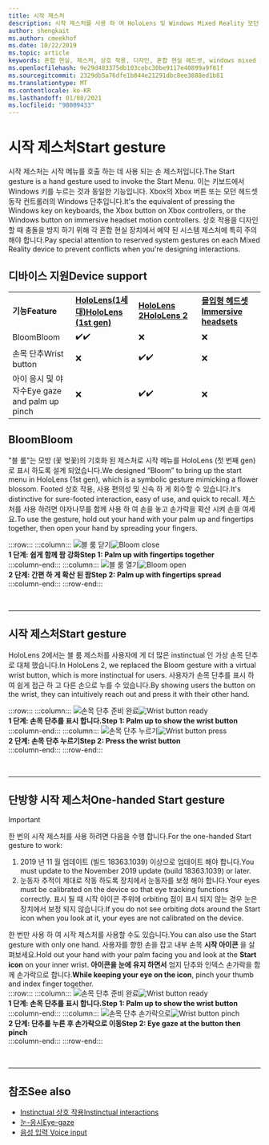 ```yaml
---
title: 시작 제스처
description: 시작 제스처를 사용 하 여 HoloLens 및 Windows Mixed Reality 모던 헤드셋의 시작 메뉴를 호출 하는 방법에 대해 알아봅니다.
author: shengkait
ms.author: cmeekhof
ms.date: 10/22/2019
ms.topic: article
keywords: 혼합 현실, 제스처, 상호 작용, 디자인, 혼합 현실 헤드셋, windows mixed reality 헤드셋, 가상 현실 헤드셋, HoloLens, MRTK, Mixed Reality Toolkit, 블 룸
ms.openlocfilehash: 9e29d483375db103cebc30be9117e40899a9f81f
ms.sourcegitcommit: 2329db5a76dfe1b844e21291dbc8ee3888ed1b81
ms.translationtype: MT
ms.contentlocale: ko-KR
ms.lasthandoff: 01/08/2021
ms.locfileid: "98009433"
---
```

# <a name="start-gesture"></a><span data-ttu-id="e8a6e-104">시작 제스처</span><span class="sxs-lookup"><span data-stu-id="e8a6e-104">Start gesture</span></span>

<span data-ttu-id="e8a6e-105">시작 제스처는 시작 메뉴를 호출 하는 데 사용 되는 손 제스처입니다.</span><span class="sxs-lookup"><span data-stu-id="e8a6e-105">The Start gesture is a hand gesture used to invoke the Start Menu.</span></span> <span data-ttu-id="e8a6e-106">이는 키보드에서 Windows 키를 누르는 것과 동일한 기능입니다. Xbox의 Xbox 버튼 또는 모던 헤드셋 동작 컨트롤러의 Windows 단추입니다.</span><span class="sxs-lookup"><span data-stu-id="e8a6e-106">It's the equivalent of pressing the Windows key on keyboards, the Xbox button on Xbox controllers, or the Windows button on immersive headset motion controllers.</span></span> <span data-ttu-id="e8a6e-107">상호 작용을 디자인할 때 충돌을 방지 하기 위해 각 혼합 현실 장치에서 예약 된 시스템 제스처에 특히 주의 해야 합니다.</span><span class="sxs-lookup"><span data-stu-id="e8a6e-107">Pay special attention to reserved system gestures on each Mixed Reality device to prevent conflicts when you're designing interactions.</span></span>

## <a name="device-support"></a><span data-ttu-id="e8a6e-108">디바이스 지원</span><span class="sxs-lookup"><span data-stu-id="e8a6e-108">Device support</span></span>

<table>
    <colgroup>
    <col width="25%" />
    <col width="25%" />
    <col width="25%" />
    <col width="25%" />
    </colgroup>
    <tr>
        <td><span data-ttu-id="e8a6e-109"><strong>기능</strong></span><span class="sxs-lookup"><span data-stu-id="e8a6e-109"><strong>Feature</strong></span></span></td>
        <td><span data-ttu-id="e8a6e-110"><a href="../hololens-hardware-details.md"><strong>HoloLens(1세대)</strong></a></span><span class="sxs-lookup"><span data-stu-id="e8a6e-110"><a href="../hololens-hardware-details.md"><strong>HoloLens (1st gen)</strong></a></span></span></td>
        <td><span data-ttu-id="e8a6e-111"><a href="https://docs.microsoft.com/hololens/hololens2-hardware"><strong>HoloLens 2</strong></span><span class="sxs-lookup"><span data-stu-id="e8a6e-111"><a href="https://docs.microsoft.com/hololens/hololens2-hardware"><strong>HoloLens 2</strong></span></span></td>
        <td><span data-ttu-id="e8a6e-112"><a href="../discover/immersive-headset-hardware-details.md"><strong>몰입형 헤드셋</strong></a></span><span class="sxs-lookup"><span data-stu-id="e8a6e-112"><a href="../discover/immersive-headset-hardware-details.md"><strong>Immersive headsets</strong></a></span></span></td>
    </tr>
     <tr>
        <td><span data-ttu-id="e8a6e-113">Bloom</span><span class="sxs-lookup"><span data-stu-id="e8a6e-113">Bloom</span></span></td>
        <td><span data-ttu-id="e8a6e-114">✔️</span><span class="sxs-lookup"><span data-stu-id="e8a6e-114">✔️</span></span></td>
        <td>❌</td>
        <td>❌</td>
    </tr>
     <tr>
        <td><span data-ttu-id="e8a6e-115">손목 단추</span><span class="sxs-lookup"><span data-stu-id="e8a6e-115">Wrist button</span></span></td>
        <td>❌</td>
        <td><span data-ttu-id="e8a6e-116">✔️</span><span class="sxs-lookup"><span data-stu-id="e8a6e-116">✔️</span></span></td>
        <td>❌</td>
    </tr>
    <tr>
        <td><span data-ttu-id="e8a6e-117">아이 응시 및 야자수</span><span class="sxs-lookup"><span data-stu-id="e8a6e-117">Eye gaze and palm up pinch</span></span></td>
        <td>❌</td>
        <td><span data-ttu-id="e8a6e-118">✔️</span><span class="sxs-lookup"><span data-stu-id="e8a6e-118">✔️</span></span></td>
        <td>❌</td>
    </tr>
</table>

## <a name="bloom"></a><span data-ttu-id="e8a6e-119">Bloom</span><span class="sxs-lookup"><span data-stu-id="e8a6e-119">Bloom</span></span>

<span data-ttu-id="e8a6e-120">"블 룸"는 모방 (꽃 벚꽃)의 기호화 된 제스처로 시작 메뉴를 HoloLens (첫 번째 gen)로 표시 하도록 설계 되었습니다.</span><span class="sxs-lookup"><span data-stu-id="e8a6e-120">We designed “Bloom” to bring up the start menu in HoloLens (1st gen), which is a symbolic gesture mimicking a flower blossom.</span></span> <span data-ttu-id="e8a6e-121">Footed 상호 작용, 사용 편의성 및 신속 하 게 회수할 수 있습니다.</span><span class="sxs-lookup"><span data-stu-id="e8a6e-121">It's distinctive for sure-footed interaction, easy of use, and quick to recall.</span></span> <span data-ttu-id="e8a6e-122">제스처를 사용 하려면 야자나무를 함께 사용 하 여 손을 놓고 손가락을 확산 시켜 손을 여세요.</span><span class="sxs-lookup"><span data-stu-id="e8a6e-122">To use the gesture, hold out your hand with your palm up and fingertips together, then open your hand by spreading your fingers.</span></span>

:::row:::
    :::column:::
        <span data-ttu-id="e8a6e-123">![블 룸 닫기](images/bloom-close.png)</span><span class="sxs-lookup"><span data-stu-id="e8a6e-123">![Bloom close](images/bloom-close.png)</span></span><br>
        <span data-ttu-id="e8a6e-124">**1 단계: 쉽게 함께 팜 강화**</span><span class="sxs-lookup"><span data-stu-id="e8a6e-124">**Step 1: Palm up with fingertips together**</span></span><br>
    :::column-end:::
    :::column:::
        <span data-ttu-id="e8a6e-125">![블 룸 열기](images/bloom-open.png)</span><span class="sxs-lookup"><span data-stu-id="e8a6e-125">![Bloom open](images/bloom-open.png)</span></span><br>
        <span data-ttu-id="e8a6e-126">**2 단계: 간편 하 게 확산 된 팜**</span><span class="sxs-lookup"><span data-stu-id="e8a6e-126">**Step 2: Palm up with fingertips spread**</span></span><br>
    :::column-end:::
:::row-end:::

<br>

---

## <a name="start-gesture"></a><span data-ttu-id="e8a6e-127">시작 제스처</span><span class="sxs-lookup"><span data-stu-id="e8a6e-127">Start gesture</span></span>

<span data-ttu-id="e8a6e-128">HoloLens 2에서는 블 룸 제스처를 사용자에 게 더 많은 instinctual 인 가상 손목 단추로 대체 했습니다.</span><span class="sxs-lookup"><span data-stu-id="e8a6e-128">In HoloLens 2, we replaced the Bloom gesture with a virtual wrist button, which is more instinctual for users.</span></span> <span data-ttu-id="e8a6e-129">사용자가 손목 단추를 표시 하 여 쉽게 접근 하 고 다른 손으로 누를 수 있습니다.</span><span class="sxs-lookup"><span data-stu-id="e8a6e-129">By showing users the button on the wrist, they can intuitively reach out and press it with their other hand.</span></span>

:::row:::
    :::column:::
        <span data-ttu-id="e8a6e-130">![손목 단추 준비 완료](images/wrist-button-ready.png)</span><span class="sxs-lookup"><span data-stu-id="e8a6e-130">![Wrist button ready](images/wrist-button-ready.png)</span></span><br>
        <span data-ttu-id="e8a6e-131">**1 단계: 손목 단추를 표시 합니다.**</span><span class="sxs-lookup"><span data-stu-id="e8a6e-131">**Step 1: Palm up to show the wrist button**</span></span><br>
    :::column-end:::
    :::column:::
        <span data-ttu-id="e8a6e-132">![손목 단추 누르기](images/wrist-button-press.png)</span><span class="sxs-lookup"><span data-stu-id="e8a6e-132">![Wrist button press](images/wrist-button-press.png)</span></span><br>
        <span data-ttu-id="e8a6e-133">**2 단계: 손목 단추 누르기**</span><span class="sxs-lookup"><span data-stu-id="e8a6e-133">**Step 2: Press the wrist button**</span></span><br>
    :::column-end:::
:::row-end:::

<br>

---

## <a name="one-handed-start-gesture"></a><span data-ttu-id="e8a6e-134">단방향 시작 제스처</span><span class="sxs-lookup"><span data-stu-id="e8a6e-134">One-handed Start gesture</span></span>

> [!IMPORTANT]
> <span data-ttu-id="e8a6e-135">한 번의 시작 제스처를 사용 하려면 다음을 수행 합니다.</span><span class="sxs-lookup"><span data-stu-id="e8a6e-135">For the one-handed Start gesture to work:</span></span>
>
> 1. <span data-ttu-id="e8a6e-136">2019 년 11 월 업데이트 (빌드 18363.1039) 이상으로 업데이트 해야 합니다.</span><span class="sxs-lookup"><span data-stu-id="e8a6e-136">You must update to the November 2019 update (build 18363.1039) or later.</span></span>
> 1. <span data-ttu-id="e8a6e-137">눈동자 추적이 제대로 작동 하도록 장치에서 눈동자를 보정 해야 합니다.</span><span class="sxs-lookup"><span data-stu-id="e8a6e-137">Your eyes must be calibrated on the device so that eye tracking functions correctly.</span></span> <span data-ttu-id="e8a6e-138">표시 될 때 시작 아이콘 주위에 orbiting 점이 표시 되지 않는 경우 눈은 장치에서 보정 되지 않습니다.</span><span class="sxs-lookup"><span data-stu-id="e8a6e-138">If you do not see orbiting dots around the Start icon when you look at it, your eyes are not calibrated on the device.</span></span>

<span data-ttu-id="e8a6e-139">한 번만 사용 하 여 시작 제스처를 사용할 수도 있습니다.</span><span class="sxs-lookup"><span data-stu-id="e8a6e-139">You can also use the Start gesture with only one hand.</span></span> <span data-ttu-id="e8a6e-140">사용자를 향한 손을 잡고 내부 손목 **시작 아이콘** 을 살펴보세요.</span><span class="sxs-lookup"><span data-stu-id="e8a6e-140">Hold out your hand with your palm facing you and look at the **Start icon** on your inner wrist.</span></span> <span data-ttu-id="e8a6e-141">**아이콘을 눈에 유지 하면서** 엄지 단추와 인덱스 손가락을 함께 손가락으로 합니다.</span><span class="sxs-lookup"><span data-stu-id="e8a6e-141">**While keeping your eye on the icon**, pinch your thumb and index finger together.</span></span><br>
:::row:::
    :::column:::
        <span data-ttu-id="e8a6e-142">![손목 단추 준비 완료](images/wrist-button-ready.png)</span><span class="sxs-lookup"><span data-stu-id="e8a6e-142">![Wrist button ready](images/wrist-button-ready.png)</span></span><br>
        <span data-ttu-id="e8a6e-143">**1 단계: 손목 단추를 표시 합니다.**</span><span class="sxs-lookup"><span data-stu-id="e8a6e-143">**Step 1: Palm up to show the wrist button**</span></span><br>
    :::column-end:::
    :::column:::
        <span data-ttu-id="e8a6e-144">![손목 단추 손가락으로](images/wrist-button-pinch.png)</span><span class="sxs-lookup"><span data-stu-id="e8a6e-144">![Wrist button pinch](images/wrist-button-pinch.png)</span></span><br>
        <span data-ttu-id="e8a6e-145">**2 단계: 단추를 누른 후 손가락으로 이동**</span><span class="sxs-lookup"><span data-stu-id="e8a6e-145">**Step 2: Eye gaze at the button then pinch**</span></span><br>
    :::column-end:::
:::row-end:::

<br>

---

## <a name="see-also"></a><span data-ttu-id="e8a6e-146">참조</span><span class="sxs-lookup"><span data-stu-id="e8a6e-146">See also</span></span>

* [<span data-ttu-id="e8a6e-147">Instinctual 상호 작용</span><span class="sxs-lookup"><span data-stu-id="e8a6e-147">Instinctual interactions</span></span>](interaction-fundamentals.md)
* [<span data-ttu-id="e8a6e-148">눈-응시</span><span class="sxs-lookup"><span data-stu-id="e8a6e-148">Eye-gaze</span></span>](eye-tracking.md)
* [<span data-ttu-id="e8a6e-149">음성 입력 </span><span class="sxs-lookup"><span data-stu-id="e8a6e-149">Voice input</span></span>](voice-input.md)
